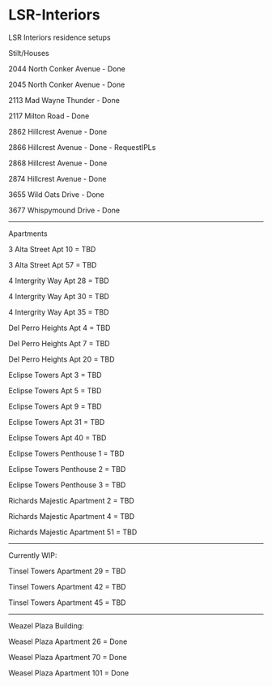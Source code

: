# LSR-Interiors
LSR Interiors residence setups

Stilt/Houses

2044 North Conker Avenue - Done

2045 North Conker Avenue - Done

2113 Mad Wayne Thunder - Done

2117 Milton Road - Done

2862 Hillcrest Avenue - Done

2866 Hillcrest Avenue - Done - RequestIPLs

2868 Hillcrest Avenue - Done

2874 Hillcrest Avenue - Done

3655 Wild Oats Drive - Done

3677 Whispymound Drive - Done

-------------------------

Apartments

3 Alta Street Apt 10 = TBD

3 Alta Street Apt 57 = TBD




4 Intergrity Way Apt 28 = TBD

4 Intergrity Way Apt 30 = TBD

4 Intergrity Way Apt 35 = TBD




Del Perro Heights Apt 4 = TBD

Del Perro Heights Apt 7 = TBD

Del Perro Heights Apt 20 = TBD




Eclipse Towers Apt 3 = TBD

Eclipse Towers Apt 5 = TBD

Eclipse Towers Apt 9 = TBD

Eclipse Towers Apt 31 = TBD

Eclipse Towers Apt 40 = TBD





Eclipse Towers Penthouse 1 = TBD

Eclipse Towers Penthouse 2 = TBD

Eclipse Towers Penthouse 3 = TBD




Richards Majestic Apartment 2 = TBD

Richards Majestic Apartment 4 = TBD

Richards Majestic Apartment 51 = TBD


------
Currently WIP:

Tinsel Towers Apartment 29 = TBD

Tinsel Towers Apartment 42 = TBD

Tinsel Towers Apartment 45 = TBD


------
Weazel Plaza Building:


Weasel Plaza Apartment 26 = Done

Weasel Plaza Apartment 70 = Done

Weasel Plaza Apartment 101 = Done


